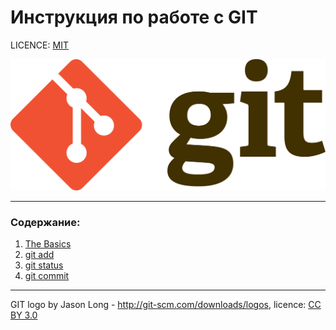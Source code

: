 # Инструкция по работе с GIT

LICENCE: [MIT](./licence.md)

![1920px-Git-logo.svg](./Assets/1920px-Git-logo.svg.png)

---

### Содержание:
1. [The Basics](./basics.md)
2. [git add](./add.md)
3. [git status](./status.md)
4. [git commit](./commit.md)
---

GIT logo by Jason Long - http://git-scm.com/downloads/logos, licence: [CC BY 3.0](https://creativecommons.org/licenses/by/3.0/) 
